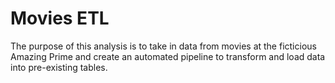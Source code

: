 # Movies ETL #

The purpose of this analysis is to take in data from movies at the ficticious Amazing Prime and create an automated pipeline to transform and load data into pre-existing tables. 
